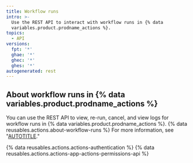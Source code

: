 ```yaml
---
title: Workflow runs
intro: >-
  Use the REST API to interact with workflow runs in {% data
  variables.product.prodname_actions %}.
topics:
  - API
versions:
  fpt: '*'
  ghae: '*'
  ghec: '*'
  ghes: '*'
autogenerated: rest
---
```


## About workflow runs in {% data variables.product.prodname_actions %}

You can use the REST API to view, re-run, cancel, and view logs for workflow runs in {% data variables.product.prodname_actions %}. {% data reusables.actions.about-workflow-runs %} For more information, see "[AUTOTITLE](/actions/managing-workflow-runs)."

{% data reusables.actions.actions-authentication %} {% data reusables.actions.actions-app-actions-permissions-api %}

<!-- Content after this section is automatically generated -->
